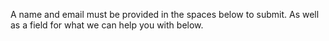 A name and email must be provided in the spaces below to submit.
As well as a field for what we can help you with below.